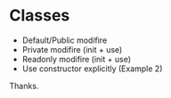 # Classes

- Default/Public modifire
- Private modifire (init + use)
- Readonly modifire (init + use)
- Use constructor explicitly (Example 2)

Thanks.
